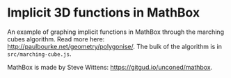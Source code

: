 # Implicit 3D functions in MathBox

An example of graphing implicit functions in MathBox through the marching cubes
algorithm. Read more here:
http://paulbourke.net/geometry/polygonise/. The bulk of the algorithm is in
`src/marching-cube.js`.

MathBox is made by Steve Wittens: https://gitgud.io/unconed/mathbox.

